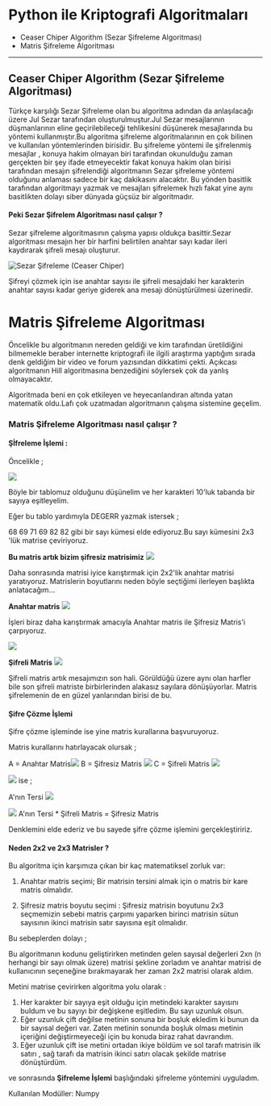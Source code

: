 # Python ile Kriptografi Algoritmaları

- Ceaser Chiper Algorithm (Sezar Şifreleme Algoritması)
- Matris Şifreleme Algoritması

------------


## Ceaser Chiper Algorithm (Sezar Şifreleme Algoritması)

Türkçe karşılığı Sezar Şifreleme olan bu algoritma adından da anlaşılacağı üzere Jul Sezar tarafından oluşturulmuştur.Jul Sezar mesajlarının düşmanlarının eline geçirilebileceği tehlikesini düşünerek mesajlarında bu yöntemi kullanmıştır.Bu algoritma şifreleme algoritmalarının en çok bilinen ve kullanılan yöntemlerinden birisidir. Bu şifreleme yöntemi ile şifrelenmiş mesajlar , konuya hakim olmayan biri tarafından okunulduğu zaman gerçekten bir şey ifade etmeyecektir fakat konuya hakim olan birisi tarafından mesajın şifrelendiği algoritmanın Sezar şifreleme yöntemi olduğunu anlaması sadece bir kaç dakikasını alacaktır. Bu yönden basitlik tarafından algoritmayı yazmak ve mesajları şifrelemek hızlı fakat yine aynı basitlikten dolayı siber dünyada güçsüz bir algoritmadır.

#### Peki Sezar Şifrelem Algoritması nasıl çalışır ? 

Sezar şifreleme algoritmasının çalışma yapısı oldukça basittir.Sezar algoritması mesajın her bir harfini belirtilen anahtar sayı kadar ileri kaydırarak şifreli mesajı oluşturur.

![Sezar Şifreleme (Ceaser Chiper)](https://cdn-images-1.medium.com/max/1600/1*I8BRRDM6HRBHjeExZ-sw-Q.jpeg "Sezar Şifreleme (Ceaser Chiper)")

Şifreyi çözmek için ise anahtar sayısı ile şifreli mesajdaki her karakterin anahtar sayısı kadar geriye giderek ana mesajı dönüştürülmesi üzerinedir.
# Matris Şifreleme Algoritması

Öncelikle bu algoritmanın nereden geldiği ve kim tarafından üretildiğini bilmemekle beraber internette kriptografi ile ilgili araştırma yaptığım sırada denk geldiğim bir video ve forum yazısından dikkatimi çekti. Açıkcası algoritmanın Hill algoritmasına benzediğini söylersek çok da yanlış olmayacaktır.

Algoritmada beni en çok etkileyen ve heyecanlandıran altında yatan matematik oldu.Lafı çok uzatmadan algoritmanın çalışma sistemine geçelim.

### Matris Şifreleme Algoritması nasıl çalışır ? 

#### Şİfreleme İşlemi :

Öncelikle ;

![](https://cdn-images-1.medium.com/max/800/1*pLPeNbdE7fKRrF_6kK9VXQ.png)

Böyle bir tablomuz olduğunu düşünelim ve her karakteri 10'luk tabanda bir sayıya eşitleyelim.

Eğer bu tablo yardımıyla DEGERR yazmak istersek ;

68 69 71 69 82 82  gibi bir sayı kümesi elde ediyoruz.Bu sayı kümesini 2x3 'lük matrise çeviriyoruz.

**Bu matris artık bizim şifresiz matrisimiz** ![](https://i.hizliresim.com/dv1qW7.png)


Daha sonrasında matrisi iyice karıştırmak için 2x2'lik anahtar matrisi yaratıyoruz. Matrislerin boyutlarını neden böyle seçtiğimi ilerleyen başlıkta anlatacağım...

 **Anahtar matris** ![](https://i.hizliresim.com/r5AdmV.png)


İşleri biraz daha karıştırmak amacıyla Anahtar matris ile Şifresiz Matris'i çarpıyoruz.

![](https://i.hizliresim.com/Baq99V.png)



**Şifreli Matris** ![](https://i.hizliresim.com/8aVE9A.png)


Şifreli matris artık mesajımızın son hali. Görüldüğü üzere aynı olan harfler bile son şifreli matriste birbirlerinden alakasız sayılara dönüşüyorlar. Matris şifrelemenin de en güzel yanlarından birisi de bu.


#### Şifre Çözme İşlemi 

Şifre çözme işleminde ise yine matris kurallarına başvuruyoruz.

Matris kurallarını hatırlayacak olursak ;


A = Anahtar Matris![](https://i.hizliresim.com/r5AdmV.png)
B = Şifresiz Matris ![](https://i.hizliresim.com/dv1qW7.png)
C = Şifreli Matris  ![](https://i.hizliresim.com/8aVE9A.png)

![](https://i.hizliresim.com/Baq99V.png) ise ;


A'nın Tersi ![](https://i.hizliresim.com/nQXGAR.png)
 
 ![](https://i.hizliresim.com/MVOl62.png)
 A'nın Tersi * Şifreli Matris = Şifresiz Matris

Denklemini elde ederiz ve bu sayede şifre çözme işlemini gerçekleştiririz.

#### Neden 2x2 ve 2x3 Matrisler ?

Bu algoritma için karşımıza çıkan bir kaç matematiksel zorluk var:

1. Anahtar matris seçimi;
Bir matrisin tersini almak için o matris bir kare matris olmalıdır.

2. Şifresiz matris boyutu seçimi : 
Şifresiz matrisin boyutunu 2x3 seçmemizin sebebi matris çarpımı yaparken birinci matrisin sütun sayısının ikinci matrisin satır sayısına eşit olmalıdır.

Bu sebeplerden dolayı ; 

Bu algoritmanın kodunu geliştirirken metinden gelen sayısal değerleri 2xn (n herhangi bir sayı olmak üzere) matrisi şekline zorladım ve anahtar matrisi de kullanıcının seçeneğine bırakmayarak her zaman 2x2 matrisi olarak aldım.

Metini matrise çevirirken algoritma yolu olarak :
1. Her karakter bir sayıya eşit olduğu için metindeki karakter sayısını buldum ve bu sayıyı bir değişkene eşitledim. Bu sayı uzunluk olsun.
2. Eğer uzunluk çift değilse metinin sonuna bir boşluk ekledim ki bunun da bir sayısal değeri var. Zaten metinin sonunda boşluk olması metinin içeriğini değiştirmeyeceği için bu konuda biraz rahat davrandım.
3. Eğer uzunluk çift ise metini ortadan ikiye böldüm ve sol tarafı matrisin ilk satırı , sağ tarafı da matrisin ikinci satırı olacak şekilde matrise dönüştürdüm.

ve sonrasında **Şifreleme İşlemi** başlığındaki şifreleme yöntemini uyguladım.

Kullanılan Modüller: 
Numpy
